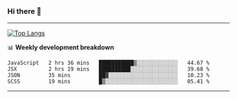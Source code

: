 ### Hi there 👋

-------
[![Top Langs](https://github-readme-stats.vercel.app/api/top-langs/?username=ashish-r)](https://github.com/anuraghazra/github-readme-stats)

📊 **Weekly development breakdown**
<!--START_SECTION:waka-->
```text
JavaScript   2 hrs 36 mins   ███████████▒░░░░░░░░░░░░░   44.67 % 
JSX          2 hrs 19 mins   ██████████░░░░░░░░░░░░░░░   39.68 % 
JSON         35 mins         ██▓░░░░░░░░░░░░░░░░░░░░░░   10.23 % 
SCSS         19 mins         █▒░░░░░░░░░░░░░░░░░░░░░░░   05.41 % 
```
<!--END_SECTION:waka-->
-------

<!--
**ashish-r/ashish-r** is a ✨ _special_ ✨ repository because its `README.md` (this file) appears on your GitHub profile.

Here are some ideas to get you started:

- 🔭 I’m currently working on ...
- 🌱 I’m currently learning ...
- 👯 I’m looking to collaborate on ...
- 🤔 I’m looking for help with ...
- 💬 Ask me about ...
- 📫 How to reach me: ...
- 😄 Pronouns: ...
- ⚡ Fun fact: ...
-->
